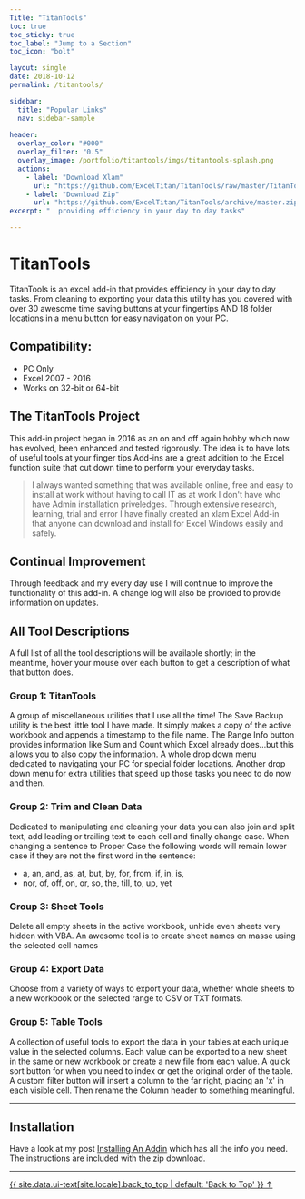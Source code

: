 ```yaml
---
Title: "TitanTools"
toc: true
toc_sticky: true
toc_label: "Jump to a Section"
toc_icon: "bolt"

layout: single
date: 2018-10-12
permalink: /titantools/

sidebar:
  title: "Popular Links"
  nav: sidebar-sample
  
header:
  overlay_color: "#000"
  overlay_filter: "0.5"
  overlay_image: /portfolio/titantools/imgs/titantools-splash.png
  actions:
    - label: "Download Xlam"
      url: "https://github.com/ExcelTitan/TitanTools/raw/master/TitanTools.xlam"
    - label: "Download Zip"
      url: "https://github.com/ExcelTitan/TitanTools/archive/master.zip"
excerpt: "  providing efficiency in your day to day tasks"

---
```

# TitanTools
TitanTools is an excel add-in that provides efficiency in your day to day tasks. From cleaning to exporting your data this utility has you covered with over 30 awesome time saving buttons at your fingertips AND 18 folder locations in a menu button for easy navigation on your PC.


## Compatibility: 
- PC Only
- Excel 2007 - 2016
- Works on 32-bit or 64-bit

## The TitanTools Project
This add-in project began in 2016 as an on and off again hobby which now has evolved, been enhanced and tested rigorously. The idea is to have lots of useful tools at your finger tips
Add-ins are a great addition to the Excel function suite that cut down time to perform your everyday tasks.

>I always wanted something that was available online, free and easy to install at work without having to call IT as at work I don't have who have Admin installation priveledges. 
Through extensive research, learning, trial and error I have finally created an xlam Excel Add-in that anyone can download and install for Excel Windows easily and safely.

## Continual Improvement
Through feedback and my every day use I will continue to improve the functionality of this add-in. 
A change log will also be provided to provide information on updates.

## All Tool Descriptions
A full list of all the tool descriptions will be available shortly; in the meantime, hover your mouse over each button to get a description of what that button does.

### Group 1: TitanTools
A group of miscellaneous utilities that I use all the time! 
The Save Backup utility is the best little tool I have made. It simply makes a copy of the active workbook and appends a timestamp to the file name.
The Range Info button provides information like Sum and Count which Excel already does...but this allows you to also copy the information.
A whole drop down menu dedicated to navigating your PC for special folder locations.
Another drop down menu for extra utilities that speed up those tasks you need to do now and then.

### Group 2: Trim and Clean Data
Dedicated to manipulating and cleaning your data you can also join and split text, add leading or trailing text to each cell and finally change case. 
When changing a sentence to Proper Case the following words will remain lower case if they are not the first word in the sentence:
- a, an, and, as, at, but, by, for, from, if, in, is,
- nor, of, off, on, or, so, the, till, to, up, yet

### Group 3: Sheet Tools
Delete all empty sheets in the active workbook, unhide even sheets very hidden with VBA.
An awesome tool is to create sheet names en masse using the selected cell names

### Group 4: Export Data
Choose from a variety of ways to export your data, whether whole sheets to a new workbook or the selected range to CSV or TXT formats.

### Group 5: Table Tools
A collection of useful tools to export the data in your tables at each unique value in the selected columns. Each value can be exported to a new sheet in the same or new workbook or create a new file from each value.
A quick sort button for when you need to index or get the original order of the table. 
A custom filter button will insert a column to the far right, placing an 'x' in each visible cell. Then rename the Column header to something meaningful.

----
## Installation
Have a look at my post [Installing An Addin](/installing-an-addin/) which has all the info you need.  
The instructions are included with the zip download.  

----
<a href="#page-title" class="back-to-top">{{ site.data.ui-text[site.locale].back_to_top | default: 'Back to Top' }} &uarr;</a>
